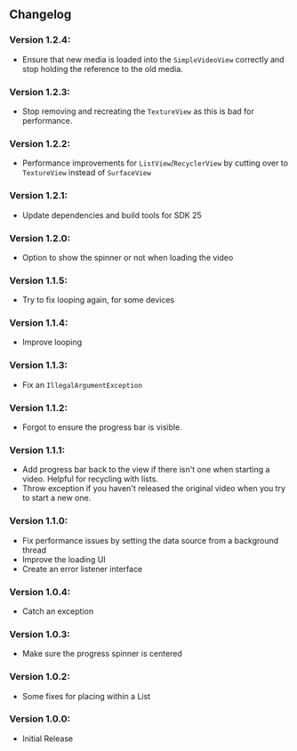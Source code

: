 ## Changelog

### Version 1.2.4:
- Ensure that new media is loaded into the `SimpleVideoView` correctly and stop holding the reference to the old media.

### Version 1.2.3:
- Stop removing and recreating the `TextureView` as this is bad for performance.

### Version 1.2.2:
- Performance improvements for `ListView`/`RecyclerView` by cutting over to `TextureView` instead of `SurfaceView`

### Version 1.2.1:
- Update dependencies and build tools for SDK 25

### Version 1.2.0:
- Option to show the spinner or not when loading the video

### Version 1.1.5:
- Try to fix looping again, for some devices

### Version 1.1.4:
- Improve looping

### Version 1.1.3:
- Fix an `IllegalArgumentException`

### Version 1.1.2:
- Forgot to ensure the progress bar is visible.

### Version 1.1.1:
- Add progress bar back to the view if there isn't one when starting a video. Helpful for recycling with lists.
- Throw exception if you haven't released the original video when you try to start a new one.

### Version 1.1.0:
- Fix performance issues by setting the data source from a background thread
- Improve the loading UI
- Create an error listener interface

### Version 1.0.4:
- Catch an exception

### Version 1.0.3:
- Make sure the progress spinner is centered

### Version 1.0.2:
- Some fixes for placing within a List

### Version 1.0.0:
- Initial Release
